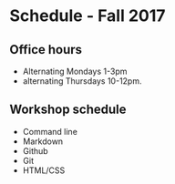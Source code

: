 # Schedule - Fall 2017

## Office hours
* Alternating Mondays 1-3pm
* alternating Thursdays 10-12pm.

## Workshop schedule
* Command line 
* Markdown
* Github
* Git
* HTML/CSS 